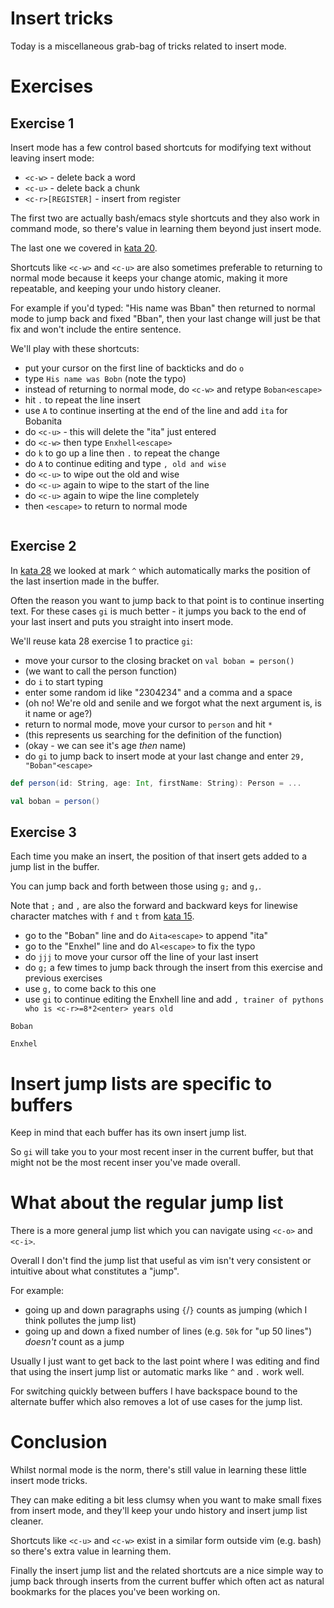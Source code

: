 # Insert tricks

Today is a miscellaneous grab-bag of tricks related to insert mode.

# Exercises

## Exercise 1

Insert mode has a few control based shortcuts for modifying text without leaving insert mode:

- `<c-w>` - delete back a word
- `<c-u>` - delete back a chunk
- `<c-r>[REGISTER]` - insert from register

The first two are actually bash/emacs style shortcuts and they also work in command mode,
so there's value in learning them beyond just insert mode.

The last one we covered in [kata 20](020_misc_registers.md).

Shortcuts like `<c-w>` and `<c-u>` are also sometimes preferable to returning to normal mode
because it keeps your change atomic, making it more repeatable, and keeping your undo history cleaner.

For example if you'd typed: "His name was Bban" then returned to normal mode to jump back and
fixed "Bban", then your last change will just be that fix and won't include the entire sentence.

We'll play with these shortcuts:

- put your cursor on the first line of backticks and do `o`
- type `His name was Bobn` (note the typo)
- instead of returning to normal mode, do `<c-w>` and retype `Boban<escape>`
- hit `.` to repeat the line insert
- use `A` to continue inserting at the end of the line and add `ita` for Bobanita
- do `<c-u>` - this will delete the "ita" just entered
- do `<c-w>` then type `Enxhell<escape>`
- do `k` to go up a line then `.` to repeat the change
- do `A` to continue editing and type `, old and wise`
- do `<c-u>` to wipe out the old and wise
- do `<c-u>` again to wipe to the start of the line
- do `<c-u>` again to wipe the line completely
- then `<escape>` to return to normal mode

```
```

## Exercise 2

In [kata 28](028_built_in_marks.md) we looked at mark `^` which automatically marks the position of the last
insertion made in the buffer.

Often the reason you want to jump back to that point is to continue inserting text.
For these cases `gi` is much better - it jumps you back to the end of your last insert and
puts you straight into insert mode. 

We'll reuse kata 28 exercise 1 to practice `gi`:

- move your cursor to the closing bracket on `val boban = person()`
- (we want to call the person function)
- do `i` to start typing
- enter some random id like "2304234" and a comma and a space
- (oh no! We're old and senile and we forgot what the next argument is, is it name or age?)
- return to normal mode, move your cursor to `person` and hit `*`
- (this represents us searching for the definition of the function)
- (okay - we can see it's age _then_ name)
- do `gi` to jump back to insert mode at your last change and enter `29, "Boban"<escape>`

```scala
def person(id: String, age: Int, firstName: String): Person = ...

val boban = person()
```

## Exercise 3

Each time you make an insert, the position of that insert gets added to a jump list in the buffer.

You can jump back and forth between those using `g;` and `g,`.

Note that `;` and `,` are also the forward and backward keys for linewise character matches with `f` and `t`
from [kata 15](015_linewise_jumps.md).

- go to the "Boban" line and do `Aita<escape>` to append "ita"
- go to the "Enxhel" line and do `Al<escape>` to fix the typo
- do `jjj` to move your cursor off the line of your last insert
- do `g;` a few times to jump back through the insert from this exercise and previous exercises
- use `g,` to come back to this one
- use `gi` to continue editing the Enxhell line and add `, trainer of pythons who is <c-r>=8*2<enter> years old`

```
Boban

Enxhel
```

# Insert jump lists are specific to buffers

Keep in mind that each buffer has its own insert jump list.

So `gi` will take you to your most recent inser in the current buffer,
but that might not be the most recent inser you've made overall.

# What about the regular jump list

There is a more general jump list which you can navigate using `<c-o>` and `<c-i>`.

Overall I don't find the jump list that useful as vim isn't very consistent or intuitive
about what constitutes a "jump".

For example:

- going up and down paragraphs using `{`/`}` counts as jumping (which I think pollutes the jump list)
- going up and down a fixed number of lines (e.g. `50k` for "up 50 lines") _doesn't_ count as a jump

Usually I just want to get back to the last point where I was editing and find that using
the insert jump list or automatic marks like `^` and `.` work well.

For switching quickly between buffers I have backspace bound to the alternate buffer which also removes
a lot of use cases for the jump list.

# Conclusion

Whilst normal mode is the norm, there's still value in learning these little insert mode tricks.

They can make editing a bit less clumsy when you want to make small fixes from insert mode,
and they'll keep your undo history and insert jump list cleaner.

Shortcuts like `<c-u>` and `<c-w>` exist in a similar form outside vim (e.g. bash)
so there's extra value in learning them.

Finally the insert jump list and the related shortcuts are a nice simple way to jump back through
inserts from the current buffer which often act as natural bookmarks for the places you've been working on.
